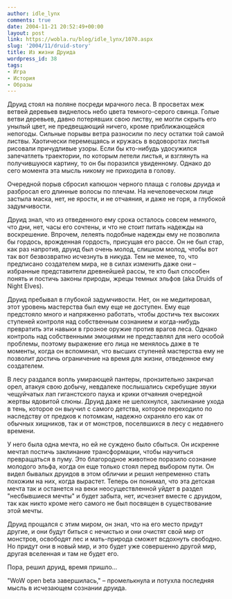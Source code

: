 ```yaml
---
author: idle_lynx
comments: true
date: 2004-11-21 20:52:49+00:00
layout: post
link: https://wobla.ru/blog/idle_lynx/1070.aspx
slug: '2004/11/druid-story'
title: Из жизни Друида
wordpress_id: 38
tags:
- Игра
- История
- Образы
---
```


Друид стоял на поляне посреди мрачного леса. В просветах меж ветвей деревьев виднелось небо цвета темного-серого свинца. Голые ветви деревьев, давно потерявших свою листву, не могли скрыть его унылый цвет, не предвещающий ничего, кроме приближающейся непогоды. Сильные порывы ветра разносили по лесу остатки той самой листвы. Хаотически перемещаясь и кружась в водоворотах листья рисовали причудливые узоры. Если бы кто-нибудь удосужился запечатлеть траектории, по которым летели листья, и взглянуть на получившуюся картину, то он бы поразился увиденному. Однако до сего момента эта мысль никому не приходила в голову.

Очередной порыв сбросил капюшон черного плаща с головы друида и разбросал его длинные волосы по плечам. На нечеловеческом лице застыла маска, нет, не ярости, и не отчаяния, и даже не горя, а глубокой задумчивости.

Друид знал, что из отведенного ему срока осталось совсем немного, что дни, нет, часы его сочтены, и что не стоит питать надежды на воскрешение. Впрочем, лелеять подобные надежды ему не позволила бы гордось, врожденная гордость, присущая его рассе. Он не был стар, как раз напротив, друид был очень молод, слишком молод, чтобы вот так вот безвозвратно исчезнуть в никуда. Тем не менее, то, что предписано создателем мира, не в силах изменить даже они – избранные представители древнейшей рассы, те кто был способен понять и постичь законы природы, жрецы темных эльфов (aka Druids of Night Elves).

Друид пребывал в глубокой задумчивости. Нет, он не медитировал, этот уровень мастерства был ему еще не доступен. Ему еще предстояло много и напряженно работать, чтобы достичь тех высоких ступеней контроля над собственным сознанием и когда-нибудь превратить эти навыки в грозное оружие против врагов леса. Однако контроль над собственными эмоциями не представлял для него особой проблемы, поэтому выражение его лица не менялось даже в те моменты, когда он вспоминал, что высших ступеней мастерства ему не позволит достичь ограничение на время для жизни, отведенное ему создателем.

В лесу раздался вопль умирающей пантеры, пронзительно закричал орел, атакуя свою добычу, невдалеке послышались скребущие звуки чещуйчатых лап гиганстского паука и крики отчаяния очередной жертвы ядовитой слюны. Друид даже не шелохнулся, заклинание ухода в тень, которое он выучил с самого детства, которое переходило по наследству от предков к потомкам, надежно охраняло его как от обычных хищников, так и от монстров, поселвшихся в лесу с недавнего времени.

У него была одна мечта, но ей не суждено было сбыться. Он искренне мечтал постичь заклинание трансформации, чтобы научиться превращаться в пуму. Это благородное животное поразило сознание молодого эльфа, когда он еще только стоял перед выбором пути. Он видел бывалых друидов в этом обличии и решил непременно стать похожим на них, когда вырастет. Теперь он понимал, что эта детская мечта так и останется на веки неосуществленной уйдет в раздел "несбывшиеся мечты" и будет забыта, нет, исчезнет вместе с друидом, так как никто кроме него самого не был посвящен в существование этой мечты.

Друид прощался с этим миром, он знал, что на его место придут другие, и они будут биться с нечистью и они очистят свой мир от монстров, освободят лес и мать-природа сможет всдохнуть свободно. Но придут они в новый мир, и это будет уже совершенно другой мир, другая вселенная и там не будет его.

Пора, решил друид, время пришло...

"WoW open beta завершилась," – промелькнула и потухла последняя мысль в исчезающем сознании друида.
